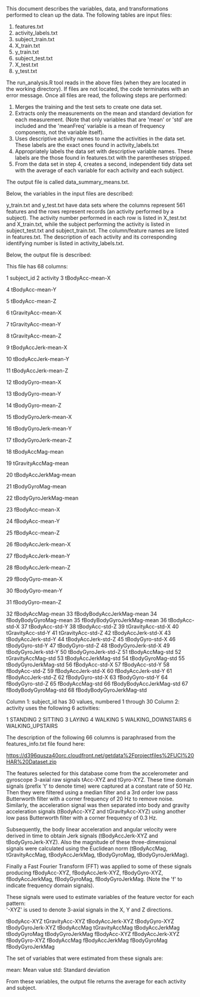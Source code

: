 This document describes the variables, data, and transformations performed to clean up the data.  The following tables are input files:

1. features.txt
2. activity_labels.txt
3. subject_train.txt
4. X_train.txt
5. y_train.txt
6. subject_test.txt
7. X_test.txt
8. y_test.txt

The run_analysis.R tool reads in the above files (when they are located in the working directory).  If files are not located, the code terminates with an error message.  Once all files are read, the following steps are performed: 

1. Merges the training and the test sets to create one data set.
2. Extracts only the measurements on the mean and standard deviation for each measurement. (Note that only variables that are 'mean' or 'std' are included and the 'meanFreq' variable is a mean of frequency components, not the variable itself).
3. Uses descriptive activity names to name the activities in the data set.  These labels are the exact ones found in activity_labels.txt
4. Appropriately labels the data set with descriptive variable names. These labels are the those found in features.txt with the parentheses stripped.
5. From the data set in step 4, creates a second, independent tidy data set with the average of each variable for each activity and each subject.

The output file is called data_summary_means.txt.  




Below, the variables in the input files are described:

y_train.txt and y_test.txt have data sets where the columns represent 561 features and the rows represent records (an activity performed by a subject).  The activity number performed in each row is listed in X_test.txt and X_train.txt, while the subject performing the activity is listed in subject_test.txt and subject_train.txt.  The column/feature names are listed in features.txt.  The description of each activity and its corresponding identifying number is listed in activity_labels.txt.  




Below, the output file is described:

This file has 68 columns:

1                subject_id
2                   activity
3            tBodyAcc-mean-X

4            tBodyAcc-mean-Y

5            tBodyAcc-mean-Z

6         tGravityAcc-mean-X

7         tGravityAcc-mean-Y

8         tGravityAcc-mean-Z

9        tBodyAccJerk-mean-X

10       tBodyAccJerk-mean-Y

11       tBodyAccJerk-mean-Z

12          tBodyGyro-mean-X

13          tBodyGyro-mean-Y

14          tBodyGyro-mean-Z

15      tBodyGyroJerk-mean-X

16      tBodyGyroJerk-mean-Y

17      tBodyGyroJerk-mean-Z

18          tBodyAccMag-mean

19       tGravityAccMag-mean

20      tBodyAccJerkMag-mean

21         tBodyGyroMag-mean

22     tBodyGyroJerkMag-mean

23           fBodyAcc-mean-X

24           fBodyAcc-mean-Y

25           fBodyAcc-mean-Z

26       fBodyAccJerk-mean-X

27       fBodyAccJerk-mean-Y

28       fBodyAccJerk-mean-Z

29          fBodyGyro-mean-X

30          fBodyGyro-mean-Y

31          fBodyGyro-mean-Z

32          fBodyAccMag-mean
33  fBodyBodyAccJerkMag-mean
34     fBodyBodyGyroMag-mean
35 fBodyBodyGyroJerkMag-mean
36            tBodyAcc-std-X
37            tBodyAcc-std-Y
38            tBodyAcc-std-Z
39         tGravityAcc-std-X
40         tGravityAcc-std-Y
41         tGravityAcc-std-Z
42        tBodyAccJerk-std-X
43        tBodyAccJerk-std-Y
44        tBodyAccJerk-std-Z
45           tBodyGyro-std-X
46           tBodyGyro-std-Y
47           tBodyGyro-std-Z
48       tBodyGyroJerk-std-X
49       tBodyGyroJerk-std-Y
50       tBodyGyroJerk-std-Z
51           tBodyAccMag-std
52        tGravityAccMag-std
53       tBodyAccJerkMag-std
54          tBodyGyroMag-std
55      tBodyGyroJerkMag-std
56            fBodyAcc-std-X
57            fBodyAcc-std-Y
58            fBodyAcc-std-Z
59        fBodyAccJerk-std-X
60        fBodyAccJerk-std-Y
61        fBodyAccJerk-std-Z
62           fBodyGyro-std-X
63           fBodyGyro-std-Y
64           fBodyGyro-std-Z
65           fBodyAccMag-std
66   fBodyBodyAccJerkMag-std
67      fBodyBodyGyroMag-std
68  fBodyBodyGyroJerkMag-std

Column 1:  subject_id has 30 values, numbered 1 through 30
Column 2:  activity uses the following 6 activities:  

1                      STANDING
2                       SITTING
3                        LAYING
4                       WALKING
5            WALKING_DOWNSTAIRS
6              WALKING_UPSTAIRS

The description of the following 66 columns is paraphrased from the features_info.txt file found here: 

https://d396qusza40orc.cloudfront.net/getdata%2Fprojectfiles%2FUCI%20HAR%20Dataset.zip  

The features selected for this database come from the accelerometer and gyroscope 3-axial raw signals tAcc-XYZ and tGyro-XYZ. These time domain signals (prefix 't' to denote time) were captured at a constant rate of 50 Hz. Then they were filtered using a median filter and a 3rd order low pass Butterworth filter with a corner frequency of 20 Hz to remove noise. Similarly, the acceleration signal was then separated into body and gravity acceleration signals (tBodyAcc-XYZ and tGravityAcc-XYZ) using another low pass Butterworth filter with a corner frequency of 0.3 Hz. 

Subsequently, the body linear acceleration and angular velocity were derived in time to obtain Jerk signals (tBodyAccJerk-XYZ and tBodyGyroJerk-XYZ). Also the magnitude of these three-dimensional signals were calculated using the Euclidean norm (tBodyAccMag, tGravityAccMag, tBodyAccJerkMag, tBodyGyroMag, tBodyGyroJerkMag). 

Finally a Fast Fourier Transform (FFT) was applied to some of these signals producing fBodyAcc-XYZ, fBodyAccJerk-XYZ, fBodyGyro-XYZ, fBodyAccJerkMag, fBodyGyroMag, fBodyGyroJerkMag. (Note the 'f' to indicate frequency domain signals). 

These signals were used to estimate variables of the feature vector for each pattern:  
'-XYZ' is used to denote 3-axial signals in the X, Y and Z directions.

tBodyAcc-XYZ
tGravityAcc-XYZ
tBodyAccJerk-XYZ
tBodyGyro-XYZ
tBodyGyroJerk-XYZ
tBodyAccMag
tGravityAccMag
tBodyAccJerkMag
tBodyGyroMag
tBodyGyroJerkMag
fBodyAcc-XYZ
fBodyAccJerk-XYZ
fBodyGyro-XYZ
fBodyAccMag
fBodyAccJerkMag
fBodyGyroMag
fBodyGyroJerkMag

The set of variables that were estimated from these signals are: 

mean: Mean value
std: Standard deviation

From these variables, the output file returns the average for each activity and subject.  

